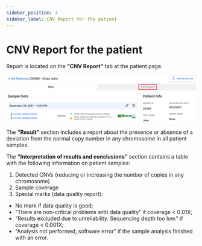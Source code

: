 ```yaml
---
sidebar_position: 3
sidebar_label: CNV Report for the patient
---
```


# CNV Report for the patient

Report is located on the **"CNV Report"** tab at the patient page.

![CNV report tab](/img/eng/34-cnv-report-tab.png)

The **“Result”** section includes a report about the presence or absence of a deviation from the normal copy number in any chromosome in all patient samples.

The **“Interpretation of results and conclusions”** section contains a table with the following information on patient samples:

1. Detected CNVs (reducing or increasing the number of copies in any chromosome)
2. Sample coverage
3. Special marks (data quality report):
- No mark if data quality is good;
- “There are non-critical problems with data quality” if coverage &lt; 0.01X;
- “Results excluded due to unreliability. Sequencing depth too low.” if coverage &lt; 0.001X;
- “Analysis not performed, software error” if the sample analysis finished with an error.
